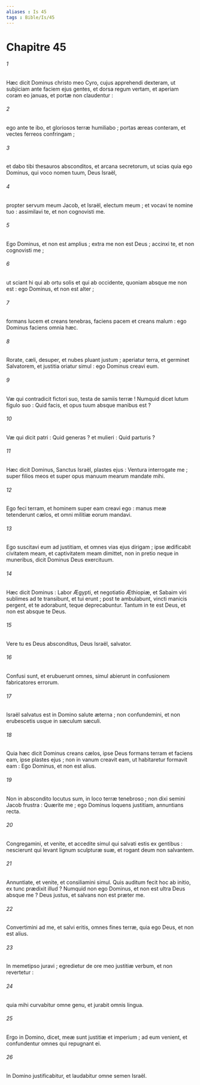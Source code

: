 ```yaml
---
aliases : Is 45
tags : Bible/Is/45
---
```


# Chapitre 45

###### 1
Hæc dicit Dominus christo meo Cyro, cujus apprehendi dexteram, ut subjiciam ante faciem ejus gentes, et dorsa regum vertam, et aperiam coram eo januas, et portæ non claudentur :
###### 2
ego ante te ibo, et gloriosos terræ humiliabo ; portas æreas conteram, et vectes ferreos confringam ;
###### 3
et dabo tibi thesauros absconditos, et arcana secretorum, ut scias quia ego Dominus, qui voco nomen tuum, Deus Israël,
###### 4
propter servum meum Jacob, et Israël, electum meum ; et vocavi te nomine tuo : assimilavi te, et non cognovisti me.
###### 5
Ego Dominus, et non est amplius ; extra me non est Deus ; accinxi te, et non cognovisti me ;
###### 6
ut sciant hi qui ab ortu solis et qui ab occidente, quoniam absque me non est : ego Dominus, et non est alter ;
###### 7
formans lucem et creans tenebras, faciens pacem et creans malum : ego Dominus faciens omnia hæc.
###### 8
Rorate, cæli, desuper, et nubes pluant justum ; aperiatur terra, et germinet Salvatorem, et justitia oriatur simul : ego Dominus creavi eum.
###### 9
Væ qui contradicit fictori suo, testa de samiis terræ ! Numquid dicet lutum figulo suo : Quid facis, et opus tuum absque manibus est ?
###### 10
Væ qui dicit patri : Quid generas ? et mulieri : Quid parturis ?
###### 11
Hæc dicit Dominus, Sanctus Israël, plastes ejus : Ventura interrogate me ; super filios meos et super opus manuum mearum mandate mihi.
###### 12
Ego feci terram, et hominem super eam creavi ego : manus meæ tetenderunt cælos, et omni militiæ eorum mandavi.
###### 13
Ego suscitavi eum ad justitiam, et omnes vias ejus dirigam ; ipse ædificabit civitatem meam, et captivitatem meam dimittet, non in pretio neque in muneribus, dicit Dominus Deus exercituum.
###### 14
Hæc dicit Dominus : Labor Ægypti, et negotiatio Æthiopiæ, et Sabaim viri sublimes ad te transibunt, et tui erunt ; post te ambulabunt, vincti manicis pergent, et te adorabunt, teque deprecabuntur. Tantum in te est Deus, et non est absque te Deus.
###### 15
Vere tu es Deus absconditus, Deus Israël, salvator.
###### 16
Confusi sunt, et erubuerunt omnes, simul abierunt in confusionem fabricatores errorum.
###### 17
Israël salvatus est in Domino salute æterna ; non confundemini, et non erubescetis usque in sæculum sæculi.
###### 18
Quia hæc dicit Dominus creans cælos, ipse Deus formans terram et faciens eam, ipse plastes ejus ; non in vanum creavit eam, ut habitaretur formavit eam : Ego Dominus, et non est alius.
###### 19
Non in abscondito locutus sum, in loco terræ tenebroso ; non dixi semini Jacob frustra : Quærite me ; ego Dominus loquens justitiam, annuntians recta.
###### 20
Congregamini, et venite, et accedite simul qui salvati estis ex gentibus : nescierunt qui levant lignum sculpturæ suæ, et rogant deum non salvantem.
###### 21
Annuntiate, et venite, et consiliamini simul. Quis auditum fecit hoc ab initio, ex tunc prædixit illud ? Numquid non ego Dominus, et non est ultra Deus absque me ? Deus justus, et salvans non est præter me.
###### 22
Convertimini ad me, et salvi eritis, omnes fines terræ, quia ego Deus, et non est alius.
###### 23
In memetipso juravi ; egredietur de ore meo justitiæ verbum, et non revertetur :
###### 24
quia mihi curvabitur omne genu, et jurabit omnis lingua.
###### 25
Ergo in Domino, dicet, meæ sunt justitiæ et imperium ; ad eum venient, et confundentur omnes qui repugnant ei.
###### 26
In Domino justificabitur, et laudabitur omne semen Israël.
